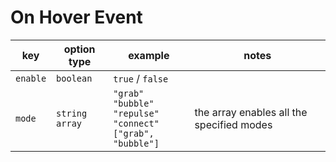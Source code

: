 # On Hover Event

| key      | option type             | example                                                                                      | notes                                     |
| -------- | ----------------------- | -------------------------------------------------------------------------------------------- | ----------------------------------------- |
| `enable` | `boolean`               | `true` / `false`                                                                             |                                           |
| `mode`   | `string` <br /> `array` | `"grab"` <br /> `"bubble"` <br /> `"repulse"` <br /> `"connect"` <br /> `["grab", "bubble"]` | the array enables all the specified modes |
